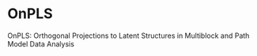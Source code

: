 # OnPLS
OnPLS: Orthogonal Projections to Latent Structures in Multiblock and Path Model Data Analysis
